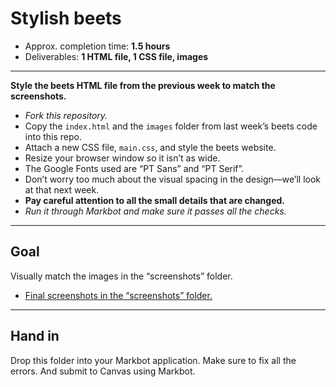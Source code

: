 # Stylish beets

- Approx. completion time: **1.5 hours**
- Deliverables: **1 HTML file, 1 CSS file, images**

---

**Style the beets HTML file from the previous week to match the screenshots.**

- *Fork this repository.*
- Copy the `index.html` and the `images` folder from last week’s beets code into this repo.
- Attach a new CSS file, `main.css`, and style the beets website.
- Resize your browser window so it isn’t as wide.
- The Google Fonts used are “PT Sans” and “PT Serif”.
- Don’t worry too much about the visual spacing in the design—we’ll look at that next week.
- **Pay careful attention to all the small details that are changed.**
- *Run it through Markbot and make sure it passes all the checks.*

---

## Goal

Visually match the images in the “screenshots” folder.

- [Final screenshots in the “screenshots” folder.](screenshots)

---

## Hand in

Drop this folder into your Markbot application. Make sure to fix all the errors. And submit to Canvas using Markbot.
